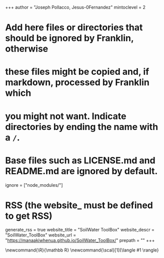 <!--
Add here global page variables to use throughout your website.
-->

+++
author = "Joseph Pollacco, Jesus-0Fernandez"
mintoclevel = 2

# Add here files or directories that should be ignored by Franklin, otherwise

# these files might be copied and, if markdown, processed by Franklin which

# you might not want. Indicate directories by ending the name with a `/`.

# Base files such as LICENSE.md and README.md are ignored by default.

ignore = ["node_modules/"]

# RSS (the website_ must be defined to get RSS)

generate_rss = true
website_title = "SoilWater ToolBox"
website_descr = "SoilWater_ToolBox"
website_url   = "https://manaakiwhenua.github.io/SoilWater_ToolBox/"
prepath = ""
+++

<!--
Add here global latex commands to use throughout your pages.
-->

\newcommand{\R}{\mathbb R}
\newcommand{\scal}[1]{\langle #1 \rangle}
